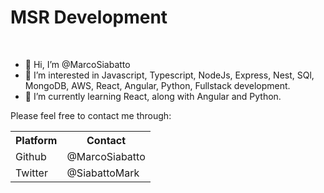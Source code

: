 <h1>MSR Development</h1>
<br/>
<ul>
  <li>👋 Hi, I’m @MarcoSiabatto</li>
  <li>👀 I’m interested in Javascript, Typescript, NodeJs, Express, Nest, SQl, MongoDB, AWS, React, Angular, Python, Fullstack development.</li>
  <li>🌱 I’m currently learning React, along with Angular and Python.</li>
</ul>
<article>Please feel free to contact me through:
<table>
  <tr>
  <th>Platform</th>
  <th>Contact</th>
  </tr>
  <tr>
  <td>Github</td>
  <td>@MarcoSiabatto </td>
  </tr>
  <tr>
  <td>Twitter</td>
  <td>@SiabattoMark</td>
  </tr>
</table>
</article>

<!---
MarcoSiabatto/MarcoSiabatto is a ✨ special ✨ repository because its `README.md` (this file) appears on your GitHub profile.
You can click the Preview link to take a look at your changes.
--->
